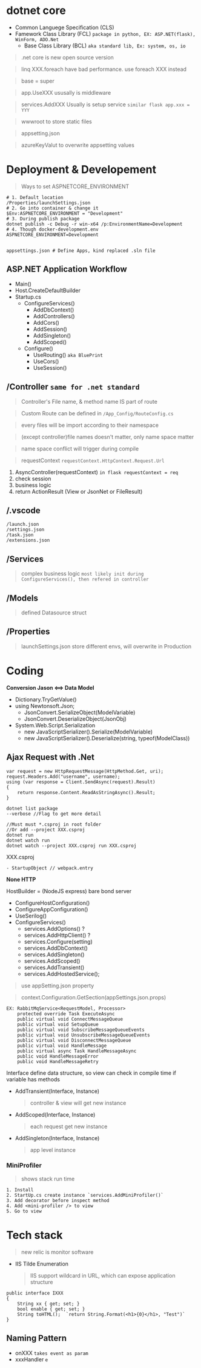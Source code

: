 # dotnet core
- Common Languege Specification (CLS)
- Famework Class Library (FCL) `package in python, EX: ASP.NET(flask), WinForm, ADO.Net`
  - Base Class Library (BCL) `aka standard lib, Ex: system, os, io`
> .net core is new open source version

> linq XXX.foreach have bad performance.
use foreach XXX instead

> base = super

> app.UseXXX ususally is middleware

> services.AddXXX Usually is setup service `similar flask app.xxx = YYY`

> wwwroot to store static files

> appsetting.json

> azureKeyValut to overwrite appsetting values

# Deployment & Developement
> Ways to set ASPNETCORE_ENVIRONMENT
```
# 1. Default location
/Properties/launchSettings.json
# 2. Go into container & change it
$Env:ASPNETCORE_ENVIRONMENT = "Development"
# 3. During publish package
dotnet publish -c Debug -r win-x64 /p:EnvironmentName=Development
# 4. Though docker-development.env
ASPNETCORE_ENVIRONMENT=Development


appsettings.json # Define Apps, kind replaced .sln file
```
>
## ASP.NET Application Workflow
- Main()
- Host.CreateDefaultBuilder
- Startup.cs
    - ConfigureServices()
        - AddDbContext()
        - AddControllers()
        - AddCors()
        - AddSession()
        - AddSingleton()
        - AddScoped()
    - Configure()
        - UseRouting() `aka BluePrint`
        - UseCors()
        - UseSession()


## /Controller `same for .net standard`

> Controller's File name, & method name IS part of route

> Custom Route can be defined in `/App_Config/RouteConfig.cs`

> every files will be import according to their namespace

> (except controller)file names doesn't matter, only name space matter

> name space conflict will trigger during compile 

> requestContext `requestContext.HttpContext.Request.Url`

1. AsyncController(requestContext) `in flask requestContext = req`
2. check session
3. business logic
4. return ActionResult (View or JsonNet or FileResult)

## /.vscode
    /launch.json
    /settings.json
    /task.json
    /extensions.json

## /Services
> complex business logic `most likely init during ConfigureServices(), then refered in controller`

## /Models
> defined Datasource struct

## /Properties
> launchSettings.json store different envs, will overwrite in Production

# Coding
**Conversion Jason <==> Data Model**

- Dictionary.TryGetValue()
- using Newtonsoft.Json;
  - JsonConvert.SerializeObject(ModelVariable)
  - JsonConvert.DeserializeObject<ModelName>(JsonObj)
- System.Web.Script.Serialization
  - new JavaScriptSerializer().Serialize(ModelVariable)
  - new JavaScriptSerializer().Deserialize(string, typeof(ModelClass))


## Ajax Request with .Net
```
var request = new HttpRequestMessage(HttpMethod.Get, uri);
request.Headers.Add("username", username);
using (var response = Client.SendAsync(request).Result)
{
    return response.Content.ReadAsStringAsync().Result;
}
```


```
dotnet list package
--verbose //Flag to get more detail

//Must must *.csproj in root folder
//Or add --project XXX.csproj 
dotnet run
dotnet watch run
dotnet watch --project XXX.csproj run XXX.csproj

```
XXX.csproj

    - StartupObject // webpack.entry

**None HTTP**

HostBuilder = (NodeJS express) bare bond server
- ConfigureHostConfiguration()
- ConfigureAppConfiguration()
- UseSerilog()
- ConfigureServices()
    - services.AddOptions()  ?
    - services.AddHttpClient() ?
    - services.Configure<ClassName>(setting) 
    - services.AddDbContext()
    - services.AddSingleton()
    - services.AddScoped()
    - services.AddTransient()
    - services.AddHostedService<BackgroundService>();

> use appSetting.json property

> context.Configuration.GetSection(appSettings.json.props)
```
EX: RabbitMqService<RequestModel, Processor>
    protected override Task ExecuteAsync
    public virtual void ConnectMessageQueue
    public virtual void SetupQueue
    public virtual void SubscribeMessageQueueEvents
    public virtual void UnsubscribeMessageQueueEvents
    public virtual void DisconnectMessageQueue
    public virtual void HandleMessage
    public virtual async Task HandleMessageAsync
    public void HandleMessageError
    public void HandleMessageRetry
```

Interface define data structure,
so view can check in compile time if variable has methods

- AddTransient(Interface, Instance)
    > controller & view will get new instance
- AddScoped(Interface, Instance)
    > each request get new instance
- AddSingleton(Interface, Instance)
    > app level instance



### MiniProfiler
> shows stack run time
```
1. Install
2. StartUp.cs create instance `services.AddMiniProfiler()`
3. Add decorator before inspect method
4. Add <mini-profiler /> to view
5. Go to view
```

# Tech stack
> new relic is monitor software

- IIS Tilde Enumeration
    > IIS support wildcard in URL, which can expose application structure

```
public interface IXXX
{
    String xx { get; set; }
    bool enable { get; set; }
    String toHTML();  `return String.Format(<h1>{0}</h1>, "Test")`
}
```

## Naming Pattern
- onXXX `takes event as param`
- xxxHandler `e`